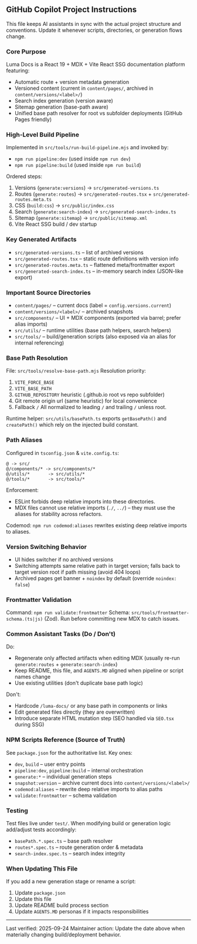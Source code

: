## GitHub Copilot Project Instructions

This file keeps AI assistants in sync with the actual project structure and conventions. Update it whenever scripts, directories, or generation flows change.

### Core Purpose

Luma Docs is a React 19 + MDX + Vite React SSG documentation platform featuring:

- Automatic route + version metadata generation
- Versioned content (current in `content/pages/`, archived in `content/versions/<label>/`)
- Search index generation (version aware)
- Sitemap generation (base-path aware)
- Unified base path resolver for root vs subfolder deployments (GitHub Pages friendly)

### High-Level Build Pipeline

Implemented in `src/tools/run-build-pipeline.mjs` and invoked by:

- `npm run pipeline:dev` (used inside `npm run dev`)
- `npm run pipeline:build` (used inside `npm run build`)

Ordered steps:

1. Versions (`generate:versions`) -> `src/generated-versions.ts`
2. Routes (`generate:routes`) -> `src/generated-routes.tsx` + `src/generated-routes.meta.ts`
3. CSS (`build:css`) -> `src/public/index.css`
4. Search (`generate:search-index`) -> `src/generated-search-index.ts`
5. Sitemap (`generate:sitemap`) -> `src/public/sitemap.xml`
6. Vite React SSG build / dev startup

### Key Generated Artifacts

- `src/generated-versions.ts` – list of archived versions
- `src/generated-routes.tsx` – static route definitions with version info
- `src/generated-routes.meta.ts` – flattened meta/frontmatter export
- `src/generated-search-index.ts` – in-memory search index (JSON-like export)

### Important Source Directories

- `content/pages/` – current docs (label = `config.versions.current`)
- `content/versions/<label>/` – archived snapshots
- `src/components/` – UI + MDX components (exported via barrel; prefer alias imports)
- `src/utils/` – runtime utilities (base path helpers, search helpers)
- `src/tools/` – build/generation scripts (also exposed via an alias for internal referencing)

### Base Path Resolution

File: `src/tools/resolve-base-path.mjs`
Resolution priority:

1. `VITE_FORCE_BASE`
2. `VITE_BASE_PATH`
3. `GITHUB_REPOSITORY` heuristic (.github.io root vs repo subfolder)
4. Git remote origin url (same heuristic) for local convenience
5. Fallback `/`
   All normalized to leading `/` and trailing `/` unless root.

Runtime helper: `src/utils/basePath.ts` exports `getBasePath()` and `createPath()` which rely on the injected build constant.

### Path Aliases

Configured in `tsconfig.json` & `vite.config.ts`:

```
@ -> src/
@/components/* -> src/components/*
@/utils/*       -> src/utils/*
@/tools/*       -> src/tools/*
```

Enforcement:

- ESLint forbids deep relative imports into these directories.
- MDX files cannot use relative imports (`./`, `../`) – they must use the aliases for stability across refactors.

Codemod: `npm run codemod:aliases` rewrites existing deep relative imports to aliases.

### Version Switching Behavior

- UI hides switcher if no archived versions
- Switching attempts same relative path in target version; falls back to target version root if path missing (avoid 404 loops)
- Archived pages get banner + `noindex` by default (override `noindex: false`)

### Frontmatter Validation

Command: `npm run validate:frontmatter`
Schema: `src/tools/frontmatter-schema.(ts|js)` (Zod). Run before committing new MDX to catch issues.

### Common Assistant Tasks (Do / Don't)

Do:

- Regenerate only affected artifacts when editing MDX (usually re-run `generate:routes` + `generate:search-index`)
- Keep README, this file, and `AGENTS.MD` aligned when pipeline or script names change
- Use existing utilities (don't duplicate base path logic)

Don't:

- Hardcode `/luma-docs/` or any base path in components or links
- Edit generated files directly (they are overwritten)
- Introduce separate HTML mutation step (SEO handled via `SEO.tsx` during SSG)

### NPM Scripts Reference (Source of Truth)

See `package.json` for the authoritative list. Key ones:

- `dev`, `build` – user entry points
- `pipeline:dev`, `pipeline:build` – internal orchestration
- `generate:*` – individual generation steps
- `snapshot:version` – archive current docs into `content/versions/<label>/`
- `codemod:aliases` – rewrite deep relative imports to alias paths
- `validate:frontmatter` – schema validation

### Testing

Test files live under `test/`. When modifying build or generation logic add/adjust tests accordingly:

- `basePath.*.spec.ts` – base path resolver
- `routes*.spec.ts` – route generation order & metadata
- `search-index.spec.ts` – search index integrity

### When Updating This File

If you add a new generation stage or rename a script:

1. Update `package.json`
2. Update this file
3. Update README build process section
4. Update `AGENTS.MD` personas if it impacts responsibilities

---

Last verified: 2025-09-24
Maintainer action: Update the date above when materially changing build/deployment behavior.
